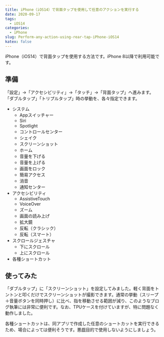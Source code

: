 ```yaml
---
title: iPhone（iOS14）で背面タップを使用して任意のアクションを実行する
date: 2020-09-17
tags:
  - iOS14
categories:
  - iPhone
slug: Perform-any-action-using-rear-tap-iPhone-iOS14
katex: false
---
```

iPhone（iOS14）で背面タップを使用する方法です。iPhone 8以降で利用可能です。

## 準備

「設定」→「アクセシビリティ」→「タッチ」→「背面タップ」へ進みます。「ダブルタップ」「トリプルタップ」時の挙動を、各々指定できます。

* システム
  * Appスイッチャー
  * Siri
  * Spotlight
  * コントロールセンター
  * シェイク
  * スクリーンショット
  * ホーム
  * 音量を下げる
  * 音量を上げる
  * 画面をロック
  * 簡易アクセス
  * 消音
  * 通知センター
* アクセシビリティ
  * AssistiveTouch
  * VoiceOver
  * ズーム
  * 画面の読み上げ
  * 拡大鏡
  * 反転（クラシック）
  * 反転（スマート）
* スクロールジェスチャ
  * 下にスクロール
  * 上にスクロール
* 各種ショートカット

## 使ってみた

「ダブルタップ」に「スクリーンショット」を設定してみました。軽く背面をトントンと叩くだけでスクリーンショットが撮影できます。通常の挙動（スリープ＋音量ボタンを同時押し）に比べ、指を移動させる範囲が減り、このようなブログ執筆には非常に便利です。なお、TPUケースを付けていますが、特に問題なく動作しました。

各種ショートカットは、同アプリで作成した任意のショートカットを実行できるため、場合によっては便利そうです。悪戯目的で使用しないようにしましょう。